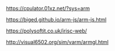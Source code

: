 https://cpulator.01xz.net/?sys=arm

https://biged.github.io/arm-js/arm-js.html

https://polysoftit.co.uk/irisc-web/

http://visual6502.org/sim/varm/armgl.html
